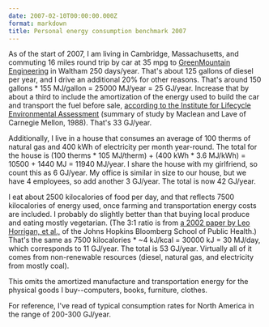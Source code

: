 ```yaml
---
date: 2007-02-10T00:00:00.000Z
format: markdown
title: Personal energy consumption benchmark 2007
---
```


As of the start of 2007, I am living in Cambridge, Massachusetts, and commuting 16 miles round trip by car at 35 mpg to <a href="http://www.greenmountainengineering.com">GreenMountain Engineering</a> in Waltham 250 days/year. That's about 125 gallons of diesel per year, and I drive an additional 20% for other reasons. That's around 150 gallons * 155 MJ/gallon = 25000 MJ/year = 25 GJ/year. Increase that by about a third to include the amortization of the energy used to build the car and transport the fuel before sale, <a href="http://www.ilea.org/lcas/macleanlave1998.html">according to the Institute for Lifecycle Environmental Assessment</a> (summary of study by Maclean and Lave of Carnegie Mellon, 1988). That's 33 GJ/year.

Additionally, I live in a house that consumes an average of 100 therms of natural gas and 400 kWh of electricity per month year-round. The total for the house is (100 therms * 105 MJ/therm) + (400 kWh * 3.6 MJ/kWh) = 10500 + 1440 MJ = 11940 MJ/year. I share the house with my girlfriend, so count this as 6 GJ/year. My office is similar in size to our house, but we have 4 employees, so add another 3 GJ/year. The total is now 42 GJ/year.

I eat about 2500 kilocalories of food per day, and that reflects 7500 kilocalories of energy used, once farming and transportation energy costs are included. I probably do slightly better than that buying local produce and eating mostly vegetarian. (The 3:1 ratio is from <a href="http://www.jhsph.edu/clf/PDF%20Files/Sustainable_Ag_Horrigan.pdf">a 2002 paper by Leo Horrigan, et al.,</a> of the Johns Hopkins Bloomberg School of Public Health.) That's the same as 7500 kilocalories * ~4 kJ/kcal  = 30000 kJ = 30 MJ/day, which corresponds to 11 GJ/year. The total is 53 GJ/year. Virtually all of it comes from non-renewable resources (diesel, natural gas, and electricity from mostly coal).

This omits the amortized manufacture and transportation energy for the physical goods I buy--computers, books, furniture, clothes.

For reference, I've read of typical consumption rates for North America in the range of 200-300 GJ/year.
